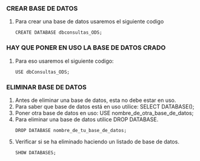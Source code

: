 
### CREAR BASE DE DATOS
1. Para crear una base de datos usaremos el siguiente codigo
    ```SQ
    CREATE DATABASE dbconsultas_ODS;
    ```

### HAY QUE PONER EN USO LA BASE DE DATOS CRADO
1. Para eso usaremos el siguiente codigo:
    ```SQ
    USE dbConsultas_ODS;
    ```
### ELIMINAR BASE DE DATOS

1. Antes de eliminar una base de datos, esta no debe estar en uso.
2. Para saber que base de datos está en uso utilice: SELECT DATABASE();
3. Poner otra base de datos en uso: USE nombre_de_otra_base_de_datos;
4. Para eliminar una base de datos utilice DROP DATABASE.
    ```SQ
    DROP DATABASE nombre_de_tu_base_de_datos;
    ```
7. Verificar si se ha eliminado haciendo un listado de base de datos.
    ```SQ
    SHOW DATABASES;
    ```